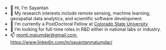 - 👋 Hi, I’m Sayantan
- 👀 My research interests include remote sensing, machine learning, geospatial data analytics, and scientific software development.
- 🌱 I’m currently a PostDoctoral Fellow at <a href=https://www.colostate.edu>Colorado State University</a>
- 💞️ I’m looking for full-time roles in R&D either in national labs or industry.
- 📫 monti.majumdar@gmail.com, https://www.linkedin.com/in/sayantanmajumdar/

<!---
montimaj/montimaj is a ✨ special ✨ repository because its `README.md` (this file) appears on your GitHub profile.
You can click the Preview link to take a look at your changes.
--->
